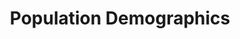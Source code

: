 ---
layout: content
data: people
title: Population Demographics
isHome: true
link: https://figure.nz/search/?query=children%20population&ref=yfnz
---